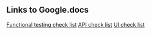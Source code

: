 ## Links to Google.docs 
[Functional testing check list](https://docs.google.com/spreadsheets/d/1m6tRHkMdxh2VSIr9MvomqJONbKEyQrtUrbS2gSADmfI/edit?usp=sharing)
[API check list](https://docs.google.com/spreadsheets/d/1Y-H9tbeewwxAf11vUYce7Vpsi2JQlQrnUiMYWaWWmoA/edit?usp=sharing)
[UI check list](https://docs.google.com/spreadsheets/d/18omKl73ao281K3PWSE3S8Tmz7PFvKG2qlLVPRpurEkI/edit#gid=1941090028)

